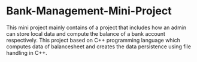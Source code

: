 # Bank-Management-Mini-Project
This mini project mainly contains of a project that includes how an admin can store local data and compute the balance of a bank account respectively.
This project based on C++ programming language which computes data of balancesheet and creates the data persistence using file handling in C++.
